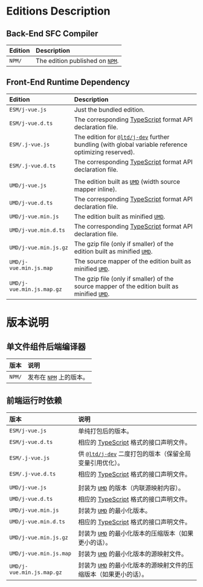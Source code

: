 ﻿
Editions Description
====================

Back-End SFC Compiler
---------------------

| Edition | Description                               |
|:--------|:------------------------------------------|
| `NPM/`  | The edition published on [`NPM`][NPM-en]. |

[NPM-en]: https://www.npmjs.com/package/j-vue "Node Package Manager"

Front-End Runtime Dependency
----------------------------

| Edition                   | Description                                                                                                    |
|:--------------------------|:---------------------------------------------------------------------------------------------------------------|
| `ESM/j-vue.js`            | Just the bundled edition.                                                                                      |
| `ESM/j-vue.d.ts`          | The corresponding [TypeScript][TS-en] format API declaration file.                                             |
| `ESM/.j-vue.js`           | The edition for [`@ltd/j-dev`][jDev-en] further bundling (with global variable reference optimizing reserved). |
| `ESM/.j-vue.d.ts`         | The corresponding [TypeScript][TS-en] format API declaration file.                                             |
|                           |                                                                                                                |
| `UMD/j-vue.js`            | The edition built as [`UMD`][UMD-en] (width source mapper inline).                                             |
| `UMD/j-vue.d.ts`          | The corresponding [TypeScript][TS-en] format API declaration file.                                             |
| `UMD/j-vue.min.js`        | The edition built as minified [`UMD`][UMD-en].                                                                 |
| `UMD/j-vue.min.d.ts`      | The corresponding [TypeScript][TS-en] format API declaration file.                                             |
| `UMD/j-vue.min.js.gz`     | The gzip file (only if smaller) of the edition built as minified [`UMD`][UMD-en].                              |
| `UMD/j-vue.min.js.map`    | The source mapper of the edition built as minified [`UMD`][UMD-en].                                            |
| `UMD/j-vue.min.js.map.gz` | The gzip file (only if smaller) of the source mapper of the edition built as minified [`UMD`][UMD-en].         |

[jDev-en]: https://www.npmjs.com/package/@ltd/j-dev
[UMD-en]: https://github.com/umdjs/umd "Universal Module Definition"
[TS-en]: https://www.typescriptlang.org/ "TypeScript"

版本说明
========

单文件组件后端编译器
--------------------

| 版本    | 说明                                      |
|:--------|:------------------------------------------|
| `NPM/`  | 发布在 [`NPM`][NPM-zhs] 上的版本。        |

[NPM-zhs]: https://www.npmjs.com/package/j-vue "Node 包管理器"

前端运行时依赖
--------------

| 版本                      | 说明                                                                                                           |
|:--------------------------|:---------------------------------------------------------------------------------------------------------------|
| `ESM/j-vue.js`            | 单纯打包后的版本。                                                                                             |
| `ESM/j-vue.d.ts`          | 相应的 [TypeScript][TS-zhs] 格式的接口声明文件。                                                               |
| `ESM/.j-vue.js`           | 供 [`@ltd/j-dev`][jDev-zhs] 二度打包的版本（保留全局变量引用优化）。                                           |
| `ESM/.j-vue.d.ts`         | 相应的 [TypeScript][TS-zhs] 格式的接口声明文件。                                                               |
|                           |                                                                                                                |
| `UMD/j-vue.js`            | 封装为 [`UMD`][UMD-zhs] 的版本（内联源映射内容）。                                                             |
| `UMD/j-vue.d.ts`          | 相应的 [TypeScript][TS-zhs] 格式的接口声明文件。                                                               |
| `UMD/j-vue.min.js`        | 封装为 [`UMD`][UMD-zhs] 的最小化版本。                                                                         |
| `UMD/j-vue.min.d.ts`      | 相应的 [TypeScript][TS-zhs] 格式的接口声明文件。                                                               |
| `UMD/j-vue.min.js.gz`     | 封装为 [`UMD`][UMD-zhs] 的最小化版本的压缩版本（如果更小的话）。                                               |
| `UMD/j-vue.min.js.map`    | 封装为 [`UMD`][UMD-zhs] 的最小化版本的源映射文件。                                                             |
| `UMD/j-vue.min.js.map.gz` | 封装为 [`UMD`][UMD-zhs] 的最小化版本的源映射文件的压缩版本（如果更小的话）。                                   |

[jDev-zhs]: https://www.npmjs.com/package/@ltd/j-dev
[UMD-zhs]: https://github.com/umdjs/umd "通用模块定义"
[TS-zhs]: https://www.typescriptlang.org/ "TypeScript"
